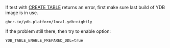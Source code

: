 If test with [CREATE TABLE](https://ydb.tech/docs/en/yql/reference/syntax/create_table) returns
an error, first make sure last build of YDB image is in use.

`ghcr.io/ydb-platform/local-ydb:nightly`

If the problem still there, then try to enable option:

`YDB_TABLE_ENABLE_PREPARED_DDL=true`
